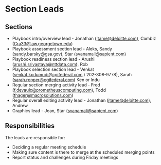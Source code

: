 # Section Leads

## Sections

- Playbook intro/overview lead - Jonathan (jtame@deloitte.com), Combiz (Cra33@law.georgetown.edu)
- Playbook assessment section lead - Aleks, Sandy (sandy.barsky@gsa.gov), Star (svanamali@sapient.com)
- Playbook readiness section lead - Arushi (arushi.srivastava@nttdata.com), Rob
- Playbook selection section lead - Venkat (venkat.kodumudi@cgifederal.com / 202-308-9778), Sarah (sarah.ropper@cgifederal.com) Ken or Indu
- Regular section merging activity lead - Fred (f.devaulx@prometheuscomputing.com), Todd (thager@macrosolutions.com)
- Regular overall editing activity lead - Jonathan (jtame@deloitte.com), Andrew
- Graphics lead - Jean, Star (svanamali@sapient.com)

## Responsibilities

The leads are responsible for:

- Deciding a regular meeting schedule
- Making sure content is there to merge at the scheduled merging points
- Report status and challenges during Friday meetings
